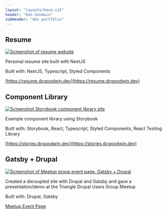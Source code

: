 ```yaml
---
layout: "layouts/base.njk"
header: "Dan Goodwin"
subHeader: "dev portfolio"
---
```


<article class="project blue">

## Resume

[![Screenshot of resume website](/images/resume.png)](https://resume.dcgoodwin.dev)

Personal resume site built with NextJS

Built with: NextJS, Typescript, Styled Components

[https://resume.dcgoodwin.dev](https://resume.dcgoodwin.dev)

</article>

<article class="project black">

## Component Library

[![Screenshot Storybook component library site](/images/storybook.png)](https://stories.dcgoodwin.dev)

Example component library using Storybook

Built with: Storybook, React, Typescript, Styled Components, React Testing Library

[https://stories.dcgoodwin.dev](https://stories.dcgoodwin.dev)

</article>

<article class="project purple">

## Gatsby + Drupal

[![Screenshot of Meetup group event page. Gatsby + Drupal](/images/drupal-gatsby.png)](https://www.meetup.com/TriDUG/events/twctrlyzpblc/)

Created a decoupled site with Drupal and Gatsby and gave a presentation/demo at the Triangle Drupal Users Group Meetup

Built with: Drupal, Gatsby

[Meetup Event Page](https://www.meetup.com/TriDUG/events/twctrlyzpblc/)

</article>
